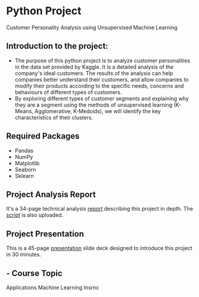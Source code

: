 # Python Project
Customer Personality Analysis using Unsupervised Machine Learning 
## Introduction to the project: 
* The purpose of this python project is to analyze customer personalities in the data
set provided by Kaggle. It is a detailed analysis of the company's ideal customers. The results of
the analysis can help companies better understand their customers, and allow companies to modify
their products according to the specific needs, concerns and behaviours of different types of
customers. 
* By exploring different types of customer segments and explaining why they are a segment
using the methods of unsupervised learning (K-Means, Agglomerative, K-Medoids), we will
identify the key characteristics of their clusters.
## Required Packages
* Pandas
* NumPy
* Matplotlib
* Seaborn
* Sklearn
## Project Analysis Report
It's a 34-page technical analysis [report](https://drive.google.com/file/d/1O4Ccb2Z7SbQFXbGIf2O3nB0Dc-l1yNkE/view?usp=sharing) describing this project in depth. The [script](https://github.com/cuiyinchen/Python_Project_Unsupervised/blob/main/Customer%20Personality%20Analysis%20using%20Unsupervised%20Machine%20Learning.ipynb) is also uploaded.
## Project Presentation
This is a 45-page [presentation](https://docs.google.com/presentation/d/1IKjdhfqnEQtIfdQh7n8kDq-t1j3BnHOp/edit?usp=sharing&ouid=106747048720024477786&rtpof=true&sd=true) slide deck designed to introduce this project in 30 minutes. 
## - Course Topic
Applications Machine Learning Insrnc

